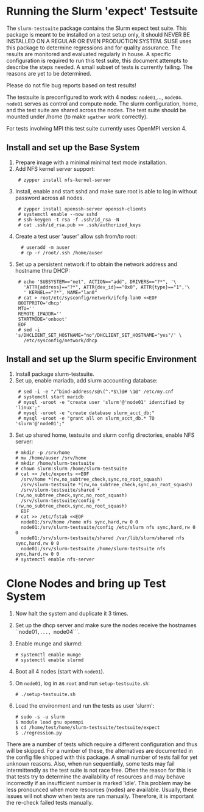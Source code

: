 # Running the Slurm 'expect' Testsuite

The ```slurm-testsuite``` package contains the Slurm expect test suite.
This package is meant to be installed on a test setup only, it should
NEVER BE INSTALLED ON A REGULAR OR EVEN PRODUCTION SYSTEM.
SUSE uses this package to determine regressions and for quality assurance.
The results are monitored and evaluated regularly in house.
A specific configuration is required to run this test suite, this document
attempts to describe the steps needed.
A small subset of tests is currently failing. The reasons are yet to be
determined.

Please do not file bug reports based on test results!

The testsuite is preconfigured to work with 4 nodes: ```node01```,...,
```node04```. ```node01``` serves as control and compute node. The slurm
configuration, home, and the test suite are shared across the nodes.
The test suite should be mounted under /home (to make ```sgather``` work
correctly).

For tests involving MPI this test suite currently uses OpenMPI version 4.

## Install and set up the Base System

1. Prepare image with a minimal minimal text mode installation.
2. Add NFS kernel server support:
   ```
    # zypper install nfs-kernel-server
	```
3. Install, enable and start sshd and make sure root is able to log in
   without password across all nodes.
    ```
	 # zypper install openssh-server openssh-clients
	 # systemctl enable --now sshd
	 # ssh-keygen -t rsa -f .ssh/id_rsa -N
	 # cat .ssh/id_rsa.pub >> .ssh/authorized_keys
	```
4. Create a test user 'auser' allow ssh from/to root:
   ```
     # useradd -m auser
	 # cp -r /root/.ssh /home/auser
   ```
5. Set up a persistent network if to obtain the network address and
   hostname thru DHCP:
   ```
    # echo 'SUBSYSTEM=="net", ACTION=="add", DRIVERS=="?*", '\
	  'ATTR{address}=="?*", ATTR{dev_id}=="0x0", ATTR{type}=="1",'\
	  ' KERNEL=="?*", NAME="lan0"
    # cat > root/etc/sysconfig/network/ifcfg-lan0 <<EOF
	BOOTPROTO='dhcp'
	MTU=''
	REMOTE_IPADDR=''
	STARTMODE='onboot'
	EOF
	# sed -i 's/DHCLIENT_SET_HOSTNAME="no"/DHCLIENT_SET_HOSTNAME="yes"/' \
	  /etc/sysconfig/network/dhcp
   ```

## Install and set up the Slurm specific Environment

1. Install package slurm-testsuite.
2. Set up, enable mariadb, add slurm accounting database:
   ```
    # sed -i -e "/^bind-address/s@\(^.*$\)@# \1@" /etc/my.cnf
    # systemctl start maridb
	# mysql -uroot -e "create user 'slurm'@'node01' identified by 'linux';"
	# mysql -uroot -e "create database slurm_acct_db;"
	# mysql -uroot -e "grant all on slurm_acct_db.* TO 'slurm'@'node01';"
	```
3. Set up shared home, testsuite and slurm config directories, enable
   NFS server:
   ```
   # mkdir -p /srv/home
   # mv /home/auser /srv/home
   # mkdir /home/slurm-testsuite
   # chown slurm:slurm /home/slurm-testsuite
   # cat >> /etc/exports <<EOF
     /srv/home *(rw,no_subtree_check,sync,no_root_squash)
     /srv/slurm-testsuite *(rw,no_subtree_check,sync,no_root_squash)
     /srv/slurm-testsuite/shared *(rw,no_subtree_check,sync,no_root_squash)
     /srv/slurm-testsuite/config *(rw,no_subtree_check,sync,no_root_squash)
     EOF
   # cat >> /etc/fstab <<EOF
     node01:/srv/home /home nfs sync,hard,rw 0 0
     node01:/srv/slurm-testsuite/config /etc/slurm nfs sync,hard,rw 0 0
     node01:/srv/slurm-testsuite/shared /var/lib/slurm/shared nfs sync,hard,rw 0 0
     node01:/srv/slurm-testsuite /home/slurm-testsuite nfs sync,hard,rw 0 0
   # systemctl enable nfs-server

   ```
# Clone Nodes and bring up Test System

1. Now halt the system and duplicate it 3 times.

2. Set up the dhcp server and make sure the nodes receive the hostnames
   ``node01```,..., ```node04```.

3. Enable munge and slurmd:
    ```
	# systemctl enable munge
	# systemctl enable slurmd
	```

4. Boot all 4 nodes (start with ```node01```).
5. On ```node01```, log in as ```root``` and run ```setup-testsuite.sh```:
   ```
   # ./setup-testsuite.sh
   ```
6. Load the environment and run the tests as user 'slurm':
   ```
   # sudo -s -u slurm
   $ module load gnu openmpi
   $ cd /home/test/home/slurm-testsuite/testsuite/expect
   $ ./regression.py
   ```

There are a number of tests which require a different configuration
and thus will be skipped.
For a number of these, the alternatives are documented in the config
file shipped with this package.
A small number of tests fail for yet unknown reasons.
Also, when run sequentially, some tests may fail intermittendly as the
test suite is not race free. Often the reason for this is that tests
try to determine the availability of resources and may behave incorrectly
if an insufficient number is marked 'idle'. This problem may be less
pronounced when more resources (nodes) are available. Usually, these
issues will not show when tests are run manually. Therefore, it is important
the re-check failed tests manually.
